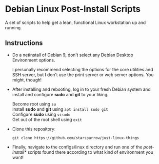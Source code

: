 # Debian Linux Post-Install Scripts
A set of scripts to help get a lean, functional Linux workstation up and running.

## Instructions

* Do a netinstall of Debian 9, don't select any Debian Desktop Environment options.  

  I personally recommend selecting the options for the core utilities and SSH server, but I don't use the print server or web server options. You might, though!

* After installing and rebooting, log in to your fresh Debian system and install and configure **sudo** and **git** to your liking.  
  
  Become root using `su`  
  Install **sudo** and **git** using `apt install sudo git`    
  Configure **sudo** using `visudo`  
  Get out of the root shell using `exit`

* Clone this repository:  

  `git clone https://github.com/starsparrow/just-linux-things`

* Finally, navigate to the configs/linux directory and run one of the _post-install\*_ scripts found there according to what kind of environment you want!
